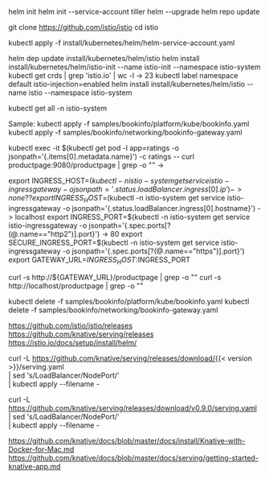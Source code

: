 
helm init
helm init --service-account tiller
helm --upgrade
helm repo update

git clone https://github.com/istio/istio
cd istio

kubectl apply -f install/kubernetes/helm/helm-service-account.yaml

helm dep update install/kubernetes/helm/istio
helm install install/kubernetes/helm/istio-init --name istio-init --namespace istio-system
kubectl get crds | grep 'istio.io' | wc -l
-> 23
kubectl label namespace default istio-injection=enabled
helm install install/kubernetes/helm/istio --name istio --namespace istio-system

kubectl get all -n istio-system

Sample:
kubectl apply -f samples/bookinfo/platform/kube/bookinfo.yaml
kubectl apply -f samples/bookinfo/networking/bookinfo-gateway.yaml

kubectl exec -it $(kubectl get pod -l app=ratings -o jsonpath='{.items[0].metadata.name}') -c ratings -- curl productpage:9080/productpage | grep -o "<title>.*</title>"
-> <title>Simple Bookstore App</title>

export INGRESS_HOST=$(kubectl -n istio-system get service istio-ingressgateway -o jsonpath='{.status.loadBalancer.ingress[0].ip}')
-> none ?? 
export INGRESS_HOST=$(kubectl -n istio-system get service istio-ingressgateway -o jsonpath='{.status.loadBalancer.ingress[0].hostname}')
-> localhost
export INGRESS_PORT=$(kubectl -n istio-system get service istio-ingressgateway -o jsonpath='{.spec.ports[?(@.name=="http2")].port}')
-> 80
export SECURE_INGRESS_PORT=$(kubectl -n istio-system get service istio-ingressgateway -o jsonpath='{.spec.ports[?(@.name=="https")].port}')
export GATEWAY_URL=$INGRESS_HOST:$INGRESS_PORT

curl -s http://${GATEWAY_URL}/productpage | grep -o "<title>.*</title>"
curl -s http://localhost/productpage | grep -o "<title>.*</title>"

kubectl delete -f samples/bookinfo/platform/kube/bookinfo.yaml
kubectl delete -f samples/bookinfo/networking/bookinfo-gateway.yaml

https://github.com/istio/istio/releases
https://github.com/knative/serving/releases
https://istio.io/docs/setup/install/helm/

curl -L https://github.com/knative/serving/releases/download/{{< version >}}/serving.yaml \
  | sed 's/LoadBalancer/NodePort/' \
  | kubectl apply --filename -


curl -L https://github.com/knative/serving/releases/download/v0.9.0/serving.yaml \
  | sed 's/LoadBalancer/NodePort/' \
  | kubectl apply --filename -

https://github.com/knative/docs/blob/master/docs/install/Knative-with-Docker-for-Mac.md
https://github.com/knative/docs/blob/master/docs/serving/getting-started-knative-app.md

